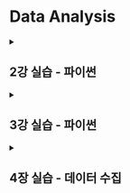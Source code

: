 # Data Analysis

<details>
  
<summary>
  
## 2강 실습 - 파이썬

</summary>
  
### 실습 내용
- 리스트 슬라이싱
- 리스트 컴프리헨션
- 문자열 형식화
- 컨텍스트 관리 

### ❕Aha moment
- with
- 파일 관리 -> close()
- 복수개의 파일
- URL 연결 관리

</details>

<details>
  
<summary>
  
## 3강 실습 - 파이썬

</summary>

### 실습 내용
- 언패킹
- 언더스코어
- 예외 처리
- 함수형 프로그래밍
  
### ❕Aha moment
- 언패킹 -> Javascript 구조분해 할당과 비슷함
- 예외처리 -> Javascript `try` `catch` `finally`
- lambda -> Javascript 화살표 함수랑 비슷함 lambda 명칭을 써서 정의한다
  #### e.g.
  ```python
  adjust_salary = lambda salary: f'{salary * 1.1:.0f}
  ```
  - salary 인수, 파라미터 자리
  - return문 없어도 됨
- `map`, `filter` 그리고 `functools`에 있는 `reduce`
  - Javascript와 의미는 비슷하지만 문법이 약간 다르다.
    ```
    map(함수, 데이터)
    ```
    - 두번째 인수 데이터를 받고 첫번째 인수자리에 가공할 함수를 넣어준다. (lambda를 바로 작성하거나 따로 변수로 만들어 작성해도 됨)
    - 데이터가 첫번째 인수 함수인자로 하나씩 인덱스별로 넘어가 작동됨.
    - Javascript callback function를 생각하면 이해하기 쉽다.
</details>

<details>
  <summary>

## 4장 실습 - 데이터 수집

  </summary>

- CSV 파일 읽기
- JSON 파일 읽기
- 텍스트 파일 읽기 및 데이터 추출
- Open-Meteo의 API 이용 -> 지역 온도 조회
- Selenium과 lxml을 이용한 웹 스크래핑

### ❕Aha moment
- pandas의 역할 -> 데이터 포메팅
- requests 라이브러리에 json() -> pandas 사용 안해도 됨.
- 공공데이터 포털 -> https://www.data.go.kr
</details>
